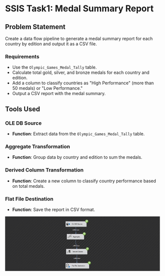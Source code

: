 # SSIS Task1: Medal Summary Report

## Problem Statement
Create a data flow pipeline to generate a medal summary report for each country by edition and output it as a CSV file.

### Requirements
- Use the `Olympic_Games_Medal_Tally` table.
- Calculate total gold, silver, and bronze medals for each country and edition.
- Add a column to classify countries as "High Performance" (more than 50 medals) or "Low Performance."
- Output a CSV report with the medal summary.

## Tools Used

### OLE DB Source
- **Function**: Extract data from the `Olympic_Games_Medal_Tally` table.

### Aggregate Transformation
- **Function**: Group data by country and edition to sum the medals.

### Derived Column Transformation
- **Function**: Create a new column to classify country performance based on total medals.

### Flat File Destination
- **Function**: Save the report in CSV format.

![alt text](../../imgs/Task1-flow.png)